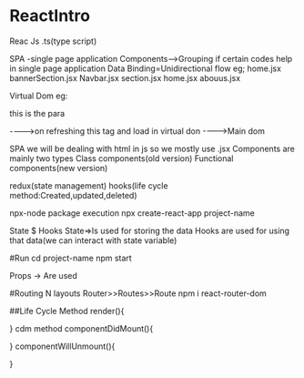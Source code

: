 # ReactIntro
Reac Js
.ts(type script)

SPA -single page application
Components-->Grouping if certain codes help in single page application
Data Binding=Unidirectional flow
eg;      home.jsx
bannerSection.jsx      Navbar.jsx     section.jsx
        home.jsx abouus.jsx

Virtual Dom
eg:<p>this is the para </p> ---->on refreshing this tag and load in virtual don ---->Main dom      

SPA we will be dealing with html in js so we mostly use .jsx
Components are mainly two types
Class components(old version)
Functional components(new version)

redux(state management)
hooks(life cycle method:Created,updated,deleted)

npx-node package execution
npx create-react-app project-name

State $ Hooks
State=>Is used for storing the data
Hooks are used for using that data(we can interact with state variable)

#Run
cd project-name
npm start

Props -> Are used 

#Routing N layouts
Router>>Routes>>Route
npm i react-router-dom

##Life Cycle Method
render(){

}
cdm method
componentDidMount(){

}
componentWillUnmount(){
        
}